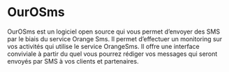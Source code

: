 # OurOSms
OurOSms est un logiciel open source qui vous permet d’envoyer des SMS par le biais du service Orange Sms. Il permet d’effectuer un monitoring sur vos activités qui utilise le service OrangeSms. Il offre une interface conviviale à partir du quel vous pourrez rédiger vos messages qui seront envoyés par SMS à vos clients et partenaires. 

